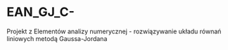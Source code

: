 # EAN_GJ_C-
Projekt z Elementów analizy numerycznej - rozwiązywanie układu równań liniowych metodą Gaussa-Jordana

